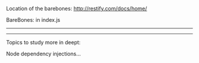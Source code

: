 

Location of the barebones:
http://restify.com/docs/home/

BareBones: in index.js

------------------------------------------------------








------------------------------------------------------
Topics to study more in deept:

Node dependency injections...